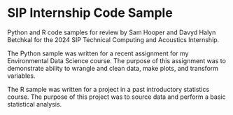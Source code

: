 # SIP Internship Code Sample

Python and R code samples for review by Sam Hooper and Davyd Halyn Betchkal for the 2024 SIP Technical Computing and Acoustics Internship. 

The Python sample was written for a recent assignment for my Environmental Data Science course. The purpose of this assignment was to demonstrate ability to wrangle and clean data, make plots, and transform variables. 

The R sample was written for a project in a past introductory statistics course. The purpose of this project was to source data and perform a basic statistical analysis. 
